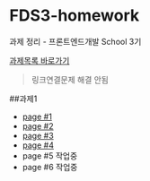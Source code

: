 # FDS3-homework
과제 정리 - 프론트엔드개발 School 3기 

[과제목록 바로가기](https://github.com/seong-jin/FDS3-homework/blob/master/list.html)
> 링크연결문제 해결 안됨

##과제1
  * [page #1](https://github.com/seong-jin/FDS3-homework/blob/master/hw01/index1.html)
  * [page #2](https://github.com/seong-jin/FDS3-homework/blob/master/hw01/index2.html)
  * [page #3](https://github.com/seong-jin/FDS3-homework/blob/master/hw01/index3.html)
  * [page #4](https://github.com/seong-jin/FDS3-homework/blob/master/hw01/index4.html)
  * page #5 작업중
  * page #6 작업중
  
